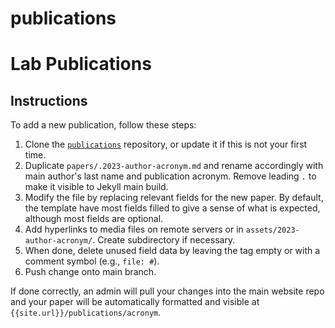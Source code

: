# publications
# Lab Publications

## Instructions 
To add a new publication, follow these steps:

1) Clone the [`publications`](https://github.com/mcgillgraphics/publications) repository, or update it if this is not your first time.
1) Duplicate `papers/.2023-author-acronym.md` and rename accordingly with main author's last name and publication acronym. Remove leading `.` to make it visible to Jekyll main build.
2) Modify the file by replacing relevant fields for the new paper. By default, the template have most fields filled to give a sense of what is expected, although most fields are optional.
3) Add hyperlinks to media files on remote servers or in `assets/2023-author-acronym/`. Create subdirectory if necessary.
3) When done, delete unused field data by leaving the tag empty or with a comment symbol (e.g., `file: #`).
4) Push change onto main branch.

If done correctly, an admin will pull your changes into the main website repo and your paper will be automatically formatted and visible at `{{site.url}}/publications/acronym`.